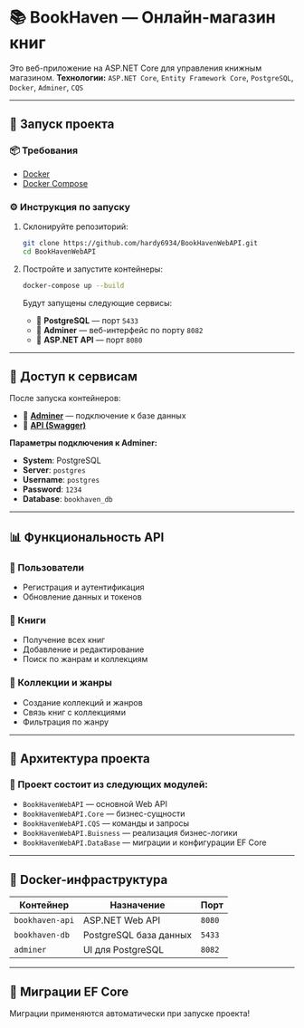 # 📚 BookHaven — Онлайн-магазин книг

Это веб-приложение на ASP.NET Core для управления книжным магазином.
**Технологии:** `ASP.NET Core`, `Entity Framework Core`, `PostgreSQL`, `Docker`, `Adminer`, `CQS`

---

## 🚀 Запуск проекта

### 📦 Требования

* [Docker](https://www.docker.com/)
* [Docker Compose](https://docs.docker.com/compose/)

### ⚙️ Инструкция по запуску

1. Склонируйте репозиторий:

   ```bash
   git clone https://github.com/hardy6934/BookHavenWebAPI.git
   cd BookHavenWebAPI
   ```

2. Постройте и запустите контейнеры:

   ```bash
   docker-compose up --build
   ```

   Будут запущены следующие сервисы:

   * 🐘 **PostgreSQL** — порт `5433`
   * 💂 **Adminer** — веб-интерфейс по порту `8082`
   * 🚀 **ASP.NET API** — порт `8080`

---

## 💾 Доступ к сервисам

После запуска контейнеров:

* 🔗 [**Adminer**](http://localhost:8082) — подключение к базе данных
* 🔗 [**API (Swagger)**](http://localhost:8080/swagger/index.html)

**Параметры подключения к Adminer:**

* **System**: PostgreSQL
* **Server**: `postgres`
* **Username**: `postgres`
* **Password**: `1234`
* **Database**: `bookhaven_db`

---

## 📊 Функциональность API

### 👤 Пользователи

* Регистрация и аутентификация
* Обновление данных и токенов

### 📘 Книги

* Получение всех книг
* Добавление и редактирование
* Поиск по жанрам и коллекциям

### 📂 Коллекции и жанры

* Создание коллекций и жанров
* Связь книг с коллекциями
* Фильтрация по жанру

---

## 🧱 Архитектура проекта

### 📂 Проект состоит из следующих модулей:

* `BookHavenWebAPI` — основной Web API
* `BookHavenWebAPI.Core` — бизнес-сущности
* `BookHavenWebAPI.CQS` — команды и запросы
* `BookHavenWebAPI.Buisness` — реализация бизнес-логики
* `BookHavenWebAPI.DataBase` — миграции и конфигурации EF Core

---

## 🐳 Docker-инфраструктура

| Контейнер       | Назначение             | Порт   |
| --------------- | ---------------------- | ------ |
| `bookhaven-api` | ASP.NET Web API        | `8080` |
| `bookhaven-db`  | PostgreSQL база данных | `5433` |
| `adminer`       | UI для PostgreSQL      | `8082` |

---


## 🥈 Миграции EF Core

Миграции применяются автоматически при запуске проекта!


 